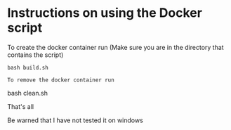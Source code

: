 # Instructions on using the Docker script

To create the docker container run (Make sure you are in the directory that contains the script)
```
bash build.sh

To remove the docker container run

```
bash clean.sh

That's all

Be warned that I have not tested it on windows
